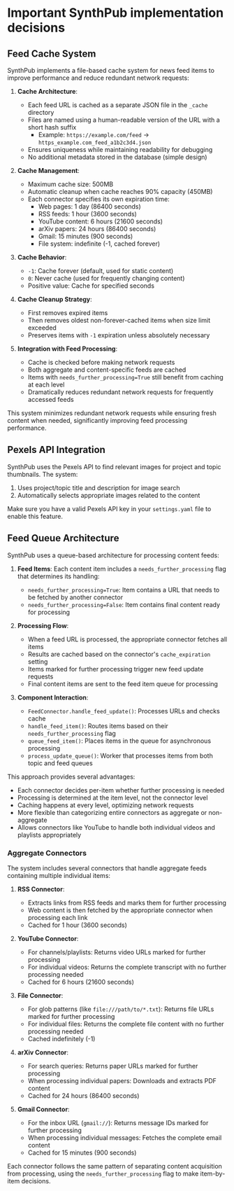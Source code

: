 # Important SynthPub implementation decisions

## Feed Cache System

SynthPub implements a file-based cache system for news feed items to improve performance and reduce redundant network requests:

1. **Cache Architecture**:
   - Each feed URL is cached as a separate JSON file in the `_cache` directory
   - Files are named using a human-readable version of the URL with a short hash suffix
     - Example: `https://example.com/feed` → `https_example.com_feed_a1b2c3d4.json`
   - Ensures uniqueness while maintaining readability for debugging
   - No additional metadata stored in the database (simple design)

2. **Cache Management**:
   - Maximum cache size: 500MB
   - Automatic cleanup when cache reaches 90% capacity (450MB)
   - Each connector specifies its own expiration time:
     - Web pages: 1 day (86400 seconds)
     - RSS feeds: 1 hour (3600 seconds)
     - YouTube content: 6 hours (21600 seconds)
     - arXiv papers: 24 hours (86400 seconds)
     - Gmail: 15 minutes (900 seconds)
     - File system: indefinite (-1, cached forever)

3. **Cache Behavior**:
   - `-1`: Cache forever (default, used for static content)
   - `0`: Never cache (used for frequently changing content)
   - Positive value: Cache for specified seconds

4. **Cache Cleanup Strategy**:
   - First removes expired items
   - Then removes oldest non-forever-cached items when size limit exceeded
   - Preserves items with `-1` expiration unless absolutely necessary

5. **Integration with Feed Processing**:
   - Cache is checked before making network requests
   - Both aggregate and content-specific feeds are cached
   - Items with `needs_further_processing=True` still benefit from caching at each level
   - Dramatically reduces redundant network requests for frequently accessed feeds

This system minimizes redundant network requests while ensuring fresh content when needed, significantly improving feed processing performance.

## Pexels API Integration

SynthPub uses the Pexels API to find relevant images for project and topic thumbnails. The system:

1. Uses project/topic title and description for image search
2. Automatically selects appropriate images related to the content

Make sure you have a valid Pexels API key in your `settings.yaml` file to enable this feature.

## Feed Queue Architecture

SynthPub uses a queue-based architecture for processing content feeds:

1. **Feed Items**: Each content item includes a `needs_further_processing` flag that determines its handling:
   - `needs_further_processing=True`: Item contains a URL that needs to be fetched by another connector
   - `needs_further_processing=False`: Item contains final content ready for processing

2. **Processing Flow**:
   - When a feed URL is processed, the appropriate connector fetches all items
   - Results are cached based on the connector's `cache_expiration` setting
   - Items marked for further processing trigger new feed update requests
   - Final content items are sent to the feed item queue for processing

3. **Component Interaction**:
   - `FeedConnector.handle_feed_update()`: Processes URLs and checks cache
   - `handle_feed_item()`: Routes items based on their `needs_further_processing` flag
   - `queue_feed_item()`: Places items in the queue for asynchronous processing
   - `process_update_queue()`: Worker that processes items from both topic and feed queues

This approach provides several advantages:
- Each connector decides per-item whether further processing is needed
- Processing is determined at the item level, not the connector level
- Caching happens at every level, optimizing network requests
- More flexible than categorizing entire connectors as aggregate or non-aggregate
- Allows connectors like YouTube to handle both individual videos and playlists appropriately

### Aggregate Connectors

The system includes several connectors that handle aggregate feeds containing multiple individual items:

1. **RSS Connector**: 
   - Extracts links from RSS feeds and marks them for further processing
   - Web content is then fetched by the appropriate connector when processing each link
   - Cached for 1 hour (3600 seconds)

2. **YouTube Connector**:
   - For channels/playlists: Returns video URLs marked for further processing
   - For individual videos: Returns the complete transcript with no further processing needed
   - Cached for 6 hours (21600 seconds)

3. **File Connector**:
   - For glob patterns (like `file:///path/to/*.txt`): Returns file URLs marked for further processing
   - For individual files: Returns the complete file content with no further processing needed
   - Cached indefinitely (-1)

4. **arXiv Connector**:
   - For search queries: Returns paper URLs marked for further processing
   - When processing individual papers: Downloads and extracts PDF content
   - Cached for 24 hours (86400 seconds)

5. **Gmail Connector**:
   - For the inbox URL (`gmail://`): Returns message IDs marked for further processing
   - When processing individual messages: Fetches the complete email content
   - Cached for 15 minutes (900 seconds)

Each connector follows the same pattern of separating content acquisition from processing, using the `needs_further_processing` flag to make item-by-item decisions.